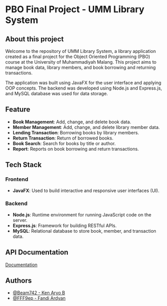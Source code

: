 # PBO Final Project - UMM Library System

## About this project

Welcome to the repository of UMM Library System, a library application created as a final project for the Object Oriented Programming (PBO) course at the University of Muhammadiyah Malang. This project aims to manage book data, library members, and book borrowing and returning transactions.

The application was built using JavaFX for the user interface and applying OOP concepts. The backend was developed using Node.js and Express.js, and MySQL database was used for data storage.

## Feature

- **Book Management**: Add, change, and delete book data.
- **Member Management**: Add, change, and delete library member data.
- **Lending Transaction**: Borrowing books by library members.
- **Return Transaction**: Return of borrowed books.
- **Book Search**: Search for books by title or author.
- **Report**: Reports on book borrowing and return transactions.

## Tech Stack

### Frontend
- **JavaFX**: Used to build interactive and responsive user interfaces (UI).

### Backend
- **Node.js**: Runtime environment for running JavaScript code on the server.
- **Express.js**: Framework for building RESTful APIs.
- **MySQL**: Relational database to store book, member, and transaction data.

## API Documentation

[Documentation](https://app.swaggerhub.com/apis/BIMOPUTRA742/UMM-Library-API_v1.2/1.2.0)


## Authors

- [@Beam742 - Ken Aryo B](https://www.github.com/Beam742)
- [@FFF9ep - Fandi Ardyan](https://www.github.com/FFF9ep)
